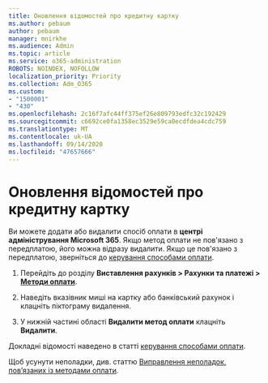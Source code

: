 ```yaml
---
title: Оновлення відомостей про кредитну картку
ms.author: pebaum
author: pebaum
manager: mnirkhe
ms.audience: Admin
ms.topic: article
ms.service: o365-administration
ROBOTS: NOINDEX, NOFOLLOW
localization_priority: Priority
ms.collection: Adm_O365
ms.custom:
- "1500001"
- "430"
ms.openlocfilehash: 2c16f7afc44ff375ef26e809793edfc32c192429
ms.sourcegitcommit: c6692ce0fa1358ec3529e59ca0ecdfdea4cdc759
ms.translationtype: MT
ms.contentlocale: uk-UA
ms.lasthandoff: 09/14/2020
ms.locfileid: "47657666"
---
```

# <a name="update-my-credit-card-information"></a>Оновлення відомостей про кредитну картку

Ви можете додати або видалити спосіб оплати в **центрі адміністрування Microsoft 365**. Якщо метод оплати не пов'язано з передплатою, його можна відразу видалити. Якщо це пов'язано з передплатою, зверніться до [керування способами оплати](https://docs.microsoft.com/microsoft-365/commerce/billing-and-payments/manage-payment-methods).

1. Перейдіть до розділу **Виставлення рахунків > Рахунки та платежі > [Методи оплати](https://go.microsoft.com/fwlink/p/?linkid=2018806)**.

2. Наведіть вказівник миші на картку або банківський рахунок і клацніть піктограму видалення.

3. У нижній частині області **Видалити метод оплати** клацніть **Видалити**.

Докладні відомості наведено в статті [керування способами оплати](https://docs.microsoft.com/microsoft-365/commerce/billing-and-payments/manage-payment-methods).

Щоб усунути неполадки, див. статтю [Виправлення неполадок, пов’язаних із методами оплати](https://docs.microsoft.com/microsoft-365/commerce/billing-and-payments/manage-payment-methods#troubleshoot-payment-methods).
